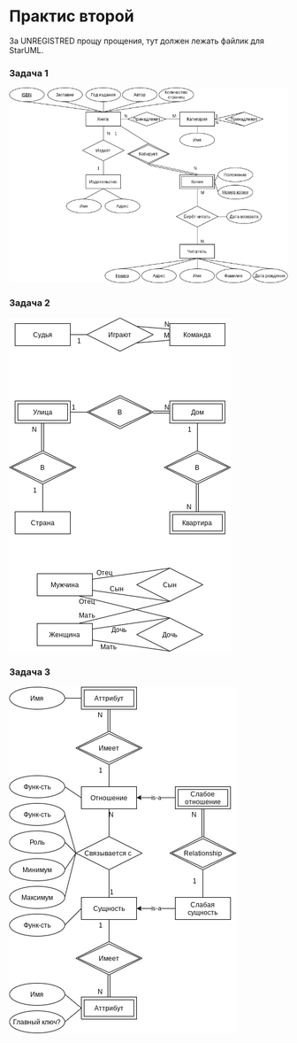 # Практис второй
За UNREGISTRED прощу прощения, тут должен лежать файлик для StarUML.

### Задача 1
![](Task11.png)

### Задача 2
![](Task12.png)

### Задача 3
![](Task13.png)
